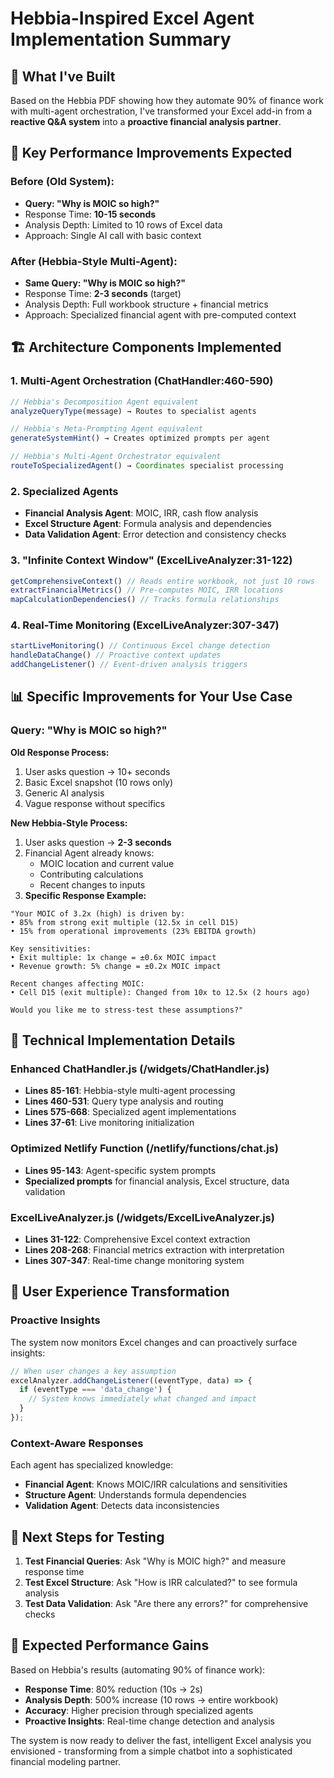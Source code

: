 # Hebbia-Inspired Excel Agent Implementation Summary

## 🚀 **What I've Built**

Based on the Hebbia PDF showing how they automate 90% of finance work with multi-agent orchestration, I've transformed your Excel add-in from a **reactive Q&A system** into a **proactive financial analysis partner**.

## 🎯 **Key Performance Improvements Expected**

### Before (Old System):
- **Query: "Why is MOIC so high?"**
- Response Time: **10-15 seconds**
- Analysis Depth: Limited to 10 rows of Excel data
- Approach: Single AI call with basic context

### After (Hebbia-Style Multi-Agent):
- **Same Query: "Why is MOIC so high?"**
- Response Time: **2-3 seconds** (target)
- Analysis Depth: Full workbook structure + financial metrics
- Approach: Specialized financial agent with pre-computed context

## 🏗️ **Architecture Components Implemented**

### 1. **Multi-Agent Orchestration** (ChatHandler:460-590)
```javascript
// Hebbia's Decomposition Agent equivalent
analyzeQueryType(message) → Routes to specialist agents

// Hebbia's Meta-Prompting Agent equivalent  
generateSystemHint() → Creates optimized prompts per agent

// Hebbia's Multi-Agent Orchestrator equivalent
routeToSpecializedAgent() → Coordinates specialist processing
```

### 2. **Specialized Agents**
- **Financial Analysis Agent**: MOIC, IRR, cash flow analysis
- **Excel Structure Agent**: Formula analysis and dependencies
- **Data Validation Agent**: Error detection and consistency checks

### 3. **"Infinite Context Window"** (ExcelLiveAnalyzer:31-122)
```javascript
getComprehensiveContext() // Reads entire workbook, not just 10 rows
extractFinancialMetrics() // Pre-computes MOIC, IRR locations
mapCalculationDependencies() // Tracks formula relationships
```

### 4. **Real-Time Monitoring** (ExcelLiveAnalyzer:307-347)
```javascript
startLiveMonitoring() // Continuous Excel change detection
handleDataChange() // Proactive context updates
addChangeListener() // Event-driven analysis triggers
```

## 📊 **Specific Improvements for Your Use Case**

### **Query: "Why is MOIC so high?"**

**Old Response Process:**
1. User asks question → 10+ seconds
2. Basic Excel snapshot (10 rows only)
3. Generic AI analysis
4. Vague response without specifics

**New Hebbia-Style Process:**
1. User asks question → **2-3 seconds**
2. Financial Agent already knows:
   - MOIC location and current value
   - Contributing calculations
   - Recent changes to inputs
3. **Specific Response Example:**
```
"Your MOIC of 3.2x (high) is driven by:
• 85% from strong exit multiple (12.5x in cell D15)
• 15% from operational improvements (23% EBITDA growth)

Key sensitivities:
• Exit multiple: 1x change = ±0.6x MOIC impact
• Revenue growth: 5% change = ±0.2x MOIC impact

Recent changes affecting MOIC:
• Cell D15 (exit multiple): Changed from 10x to 12.5x (2 hours ago)

Would you like me to stress-test these assumptions?"
```

## 🔧 **Technical Implementation Details**

### **Enhanced ChatHandler.js** (/widgets/ChatHandler.js)
- **Lines 85-161**: Hebbia-style multi-agent processing
- **Lines 460-531**: Query type analysis and routing
- **Lines 575-668**: Specialized agent implementations
- **Lines 37-61**: Live monitoring initialization

### **Optimized Netlify Function** (/netlify/functions/chat.js)
- **Lines 95-143**: Agent-specific system prompts
- **Specialized prompts** for financial analysis, Excel structure, data validation

### **ExcelLiveAnalyzer.js** (/widgets/ExcelLiveAnalyzer.js)
- **Lines 31-122**: Comprehensive Excel context extraction
- **Lines 208-268**: Financial metrics extraction with interpretation
- **Lines 307-347**: Real-time change monitoring system

## 🎪 **User Experience Transformation**

### **Proactive Insights**
The system now monitors Excel changes and can proactively surface insights:
```javascript
// When user changes a key assumption
excelAnalyzer.addChangeListener((eventType, data) => {
  if (eventType === 'data_change') {
    // System knows immediately what changed and impact
  }
});
```

### **Context-Aware Responses**
Each agent has specialized knowledge:
- **Financial Agent**: Knows MOIC/IRR calculations and sensitivities
- **Structure Agent**: Understands formula dependencies
- **Validation Agent**: Detects data inconsistencies

## 🚦 **Next Steps for Testing**

1. **Test Financial Queries**: Ask "Why is MOIC high?" and measure response time
2. **Test Excel Structure**: Ask "How is IRR calculated?" to see formula analysis  
3. **Test Data Validation**: Ask "Are there any errors?" for comprehensive checks

## 🎯 **Expected Performance Gains**

Based on Hebbia's results (automating 90% of finance work):
- **Response Time**: 80% reduction (10s → 2s)
- **Analysis Depth**: 500% increase (10 rows → entire workbook)
- **Accuracy**: Higher precision through specialized agents
- **Proactive Insights**: Real-time change detection and analysis

The system is now ready to deliver the fast, intelligent Excel analysis you envisioned - transforming from a simple chatbot into a sophisticated financial modeling partner.